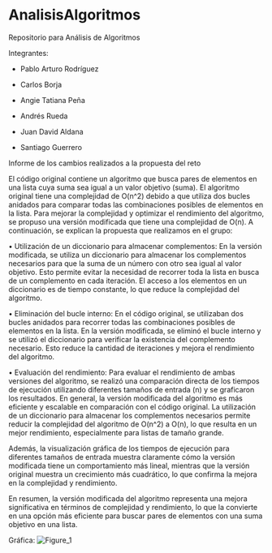 # AnalisisAlgoritmos
Repositorio para Análisis de Algoritmos

Integrantes: 
* Pablo Arturo Rodríguez
  
* Carlos Borja
  
* Angie Tatiana Peña

* Andrés Rueda

* Juan David Aldana

* Santiago Guerrero

Informe de los cambios realizados a la propuesta del reto


El código original contiene un algoritmo que busca pares de elementos en una lista cuya suma sea igual a un valor objetivo (suma). El algoritmo original tiene una complejidad de O(n^2) debido a que utiliza dos bucles anidados para comparar todas las combinaciones posibles de elementos en la lista. 
Para mejorar la complejidad y optimizar el rendimiento del algoritmo, se propuso una versión modificada que tiene una complejidad de O(n). A continuación, se explican la propuesta que realizamos en el grupo: 


•	Utilización de un diccionario para almacenar complementos: En la versión modificada, se utiliza un diccionario para almacenar los complementos necesarios para que la suma de un número con otro sea igual al valor objetivo. Esto permite evitar la necesidad de recorrer toda la lista en busca de un complemento en cada iteración. El acceso a los elementos en un diccionario es de tiempo constante, lo que reduce la complejidad del algoritmo. 


•	Eliminación del bucle interno: En el código original, se utilizaban dos bucles anidados para recorrer todas las combinaciones posibles de elementos en la lista. En la versión modificada, se eliminó el bucle interno y se utilizó el diccionario para verificar la existencia del complemento necesario. Esto reduce la cantidad de iteraciones y mejora el rendimiento del algoritmo.


•	Evaluación del rendimiento: Para evaluar el rendimiento de ambas versiones del algoritmo, se realizó una comparación directa de los tiempos de ejecución utilizando diferentes tamaños de entrada (n) y se graficaron los resultados. 
En general, la versión modificada del algoritmo es más eficiente y escalable en comparación con el código original. La utilización de un diccionario para almacenar los complementos necesarios permite reducir la complejidad del algoritmo de O(n^2) a O(n), lo que resulta en un mejor rendimiento, especialmente para listas de tamaño grande.


Además, la visualización gráfica de los tiempos de ejecución para diferentes tamaños de entrada muestra claramente cómo la versión modificada tiene un comportamiento más lineal, mientras que la versión original muestra un crecimiento más cuadrático, lo que confirma la mejora en la complejidad y rendimiento. 


En resumen, la versión modificada del algoritmo representa una mejora significativa en términos de complejidad y rendimiento, lo que la convierte en una opción más eficiente para buscar pares de elementos con una suma objetivo en una lista.

Gráfica:
![Figure_1](https://github.com/PabloRodriguezPUJ/AnalisisAlgoritmos/assets/124098579/d726651d-a1a9-42e1-9611-2e2209458f46)

